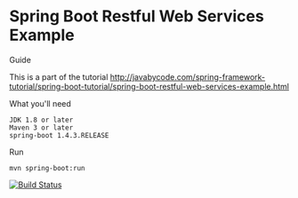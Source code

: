 # Spring Boot Restful Web Services Example

Guide

This is a part of the tutorial http://javabycode.com/spring-framework-tutorial/spring-boot-tutorial/spring-boot-restful-web-services-example.html

What you'll need

    JDK 1.8 or later
    Maven 3 or later
    spring-boot 1.4.3.RELEASE


Run

    mvn spring-boot:run

[![Build Status](https://travis-ci.com/rameshb469/spring-boot-restful-web-services-example.svg)](https://travis-ci.com/rameshb469/spring-boot-restful-web-services-example.svg)
